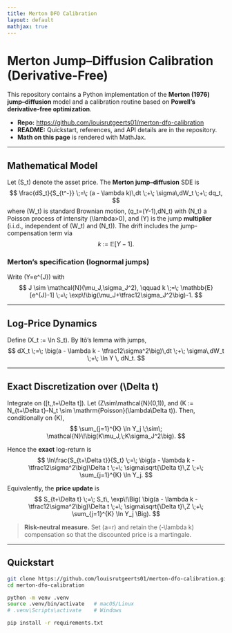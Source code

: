 ```yaml
---
title: Merton DFO Calibration
layout: default
mathjax: true
---
```


# Merton Jump–Diffusion Calibration (Derivative-Free)

This repository contains a Python implementation of the **Merton (1976) jump–diffusion** model and a calibration routine based on **Powell’s derivative-free optimization**.

- **Repo:** <https://github.com/louisrutgeerts01/merton-dfo-calibration>  
- **README:** Quickstart, references, and API details are in the repository.  
- **Math on this page** is rendered with MathJax.

<!-- Load MathJax explicitly (works even without kramdown math engine) -->
<script type="text/javascript" async
  src="https://cdnjs.cloudflare.com/ajax/libs/mathjax/2.7.7/MathJax.js?config=TeX-MML-AM_CHTML">
</script>

---

## Mathematical Model

Let \(S_t\) denote the asset price. The **Merton jump–diffusion** SDE is
$$
\frac{dS_t}{S_{t^-}} \;=\; (a - \lambda k)\,dt \;+\; \sigma\,dW_t \;+\; dq_t,
$$
where \(W_t\) is standard Brownian motion, \(q_t=(Y-1)\,dN_t\) with \(N_t\) a Poisson process of
intensity \(\lambda>0\), and \(Y\) is the jump **multiplier** (i.i.d., independent of \(W_t\) and \(N_t\)).
The drift includes the jump-compensation term via
$$
k \;:=\; \mathbb{E}[Y-1].
$$

### Merton’s specification (lognormal jumps)

Write \(Y=e^{J}\) with
$$
J \sim \mathcal{N}(\mu_J,\sigma_J^2), \qquad
k \;=\; \mathbb{E}[e^{J}-1] \;=\; \exp\!\big(\mu_J+\tfrac12\sigma_J^2\big)-1.
$$

---

## Log-Price Dynamics

Define \(X_t := \ln S_t\). By Itô’s lemma with jumps,
$$
dX_t
\;=\;
\big(a - \lambda k - \tfrac12\sigma^2\big)\,dt
\;+\; \sigma\,dW_t
\;+\; \ln Y \, dN_t.
$$

---

## Exact Discretization over \(\Delta t\)

Integrate on \([t,\,t+\Delta t]\). Let \(Z\sim\mathcal{N}(0,1)\), and
\(K := N_{t+\Delta t}-N_t \sim \mathrm{Poisson}(\lambda\Delta t)\). Then, conditionally on \(K\),
$$
\sum_{j=1}^{K} \ln Y_j \;\sim\; \mathcal{N}\!\big(K\mu_J,\;K\sigma_J^2\big).
$$

Hence the **exact** log-return is
$$
\ln\frac{S_{t+\Delta t}}{S_t}
\;=\;
\big(a - \lambda k - \tfrac12\sigma^2\big)\Delta t
\;+\; \sigma\sqrt{\Delta t}\,Z
\;+\; \sum_{j=1}^{K} \ln Y_j.
$$

Equivalently, the **price update** is
$$
S_{t+\Delta t}
\;=\;
S_t\,
\exp\!\Big(
\big(a - \lambda k - \tfrac12\sigma^2\big)\Delta t
\;+\; \sigma\sqrt{\Delta t}\,Z
\;+\; \sum_{j=1}^{K} \ln Y_j
\Big).
$$

> **Risk-neutral measure.** Set \(a=r\) and retain the \(-\lambda k\) compensation so that the discounted price is a martingale.

---

## Quickstart

```bash
git clone https://github.com/louisrutgeerts01/merton-dfo-calibration.git
cd merton-dfo-calibration

python -m venv .venv
source .venv/bin/activate   # macOS/Linux
# .venv\Scripts\activate    # Windows

pip install -r requirements.txt